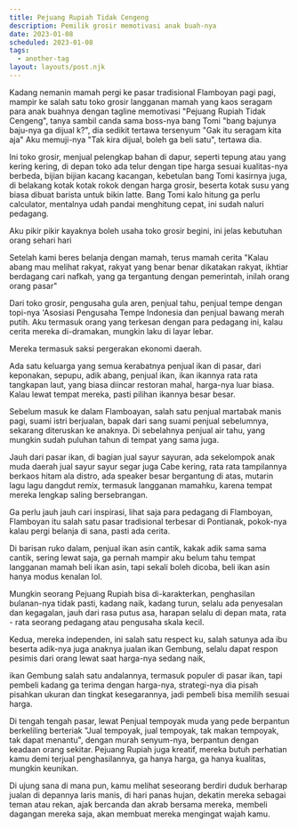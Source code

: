 ```yaml
---
title: Pejuang Rupiah Tidak Cengeng
description: Pemilik grosir memotivasi anak buah-nya
date: 2023-01-08
scheduled: 2023-01-08
tags:
  - another-tag
layout: layouts/post.njk
---
```


Kadang nemanin mamah pergi ke pasar tradisional Flamboyan pagi pagi, mampir ke salah satu toko grosir langganan mamah yang kaos seragam para anak buahnya dengan tagline memotivasi "Pejuang Rupiah Tidak Cengeng", tanya sambil canda sama boss-nya bang Tomi "bang bajunya baju-nya ga dijual k?", dia sedikit tertawa tersenyum "Gak itu seragam kita aja" Aku memuji-nya "Tak kira dijual, boleh ga beli satu", tertawa dia.

Ini toko grosir, menjual pelengkap bahan di dapur, seperti tepung atau yang kering kering, di depan toko ada telur dengan tipe harga sesuai kualitas-nya berbeda, bijian bijian kacang kacangan, kebetulan bang Tomi kasirnya juga, di belakang kotak kotak rokok dengan harga grosir, beserta kotak susu yang biasa dibuat barista untuk bikin latte. Bang Tomi kalo hitung ga perlu calculator, mentalnya udah pandai menghitung cepat, ini sudah naluri pedagang.

Aku pikir pikir kayaknya boleh usaha toko grosir begini, ini jelas kebutuhan orang sehari hari

Setelah kami beres belanja dengan mamah, terus mamah cerita "Kalau abang mau melihat rakyat, rakyat yang benar benar dikatakan rakyat, ikhtiar berdagang cari nafkah, yang ga tergantung dengan pemerintah, inilah orang orang pasar"

Dari toko grosir, pengusaha gula aren, penjual tahu, penjual tempe dengan topi-nya 'Asosiasi Pengusaha Tempe Indonesia dan penjual bawang merah putih. Aku termasuk orang yang terkesan dengan para pedagang ini, kalau cerita mereka di-dramakan, mungkin laku di layar lebar.

Mereka termasuk saksi pergerakan ekonomi daerah.

Ada satu keluarga yang semua kerabatnya penjual ikan di pasar, dari keponakan, sepupu, adik abang, penjual ikan, ikan ikannya rata rata tangkapan laut, yang biasa diincar restoran mahal, harga-nya luar biasa. Kalau lewat tempat mereka, pasti pilihan ikannya besar besar.

Sebelum masuk ke dalam Flamboayan, salah satu penjual martabak manis pagi, suami istri berjualan, bapak dari sang suami penjual sebelumnya, sekarang diteruskan ke anaknya. Di sebelahnya penjual air tahu, yang mungkin sudah puluhan tahun di tempat yang sama juga.

Jauh dari pasar ikan, di bagian jual sayur sayuran, ada sekelompok anak muda daerah jual sayur sayur segar juga Cabe kering, rata rata tampilannya berkaos hitam ala distro, ada speaker besar bergantung di atas, mutarin lagu lagu dangdut remix, termasuk langganan mamahku, karena tempat mereka lengkap saling bersebrangan.

Ga perlu jauh jauh cari inspirasi, lihat saja para pedagang di Flamboyan, Flamboyan itu salah satu pasar tradisional terbesar di Pontianak, pokok-nya kalau pergi belanja di sana, pasti ada cerita.

Di barisan ruko dalam, penjual ikan asin cantik, kakak adik sama sama cantik, sering lewat saja, ga pernah mampir aku belum tahu tempat langganan mamah beli ikan asin, tapi sekali boleh dicoba, beli ikan asin hanya modus kenalan lol.

Mungkin seorang Pejuang Rupiah bisa di-karakterkan, penghasilan bulanan-nya tidak pasti, kadang naik, kadang turun, selalu ada penyesalan dan kegagalan, jauh dari rasa putus asa, harapan selalu di depan mata, rata - rata seorang pedagang atau pengusaha skala kecil.

Kedua, mereka independen, ini salah satu respect ku, salah satunya ada ibu beserta adik-nya juga anaknya jualan ikan Gembung, selalu dapat respon pesimis dari orang lewat saat harga-nya sedang naik, 

ikan Gembung salah satu andalannya, termasuk populer di pasar ikan, tapi pembeli kadang ga terima dengan harga-nya, strategi-nya dia pisah pisahkan ukuran dan tingkat kesegarannya, jadi pembeli bisa memilih sesuai harga.

Di tengah tengah pasar, lewat Penjual tempoyak muda yang pede berpantun berkeliling berteriak "Jual tempoyak, jual tempoyak, tak makan tempoyak, tak dapat menantu", dengan murah senyum-nya, berpantun dengan keadaan orang sekitar. Pejuang Rupiah juga kreatif, mereka butuh perhatian kamu demi terjual penghasilannya, ga hanya harga, ga hanya kualitas, mungkin keunikan.

Di ujung sana di mana pun, kamu melihat seseorang berdiri duduk berharap jualan di depannya laris manis, di hari panas hujan, dekatin mereka sebagai teman atau rekan, ajak bercanda dan akrab bersama mereka, membeli dagangan mereka saja, akan membuat mereka mengingat wajah kamu.